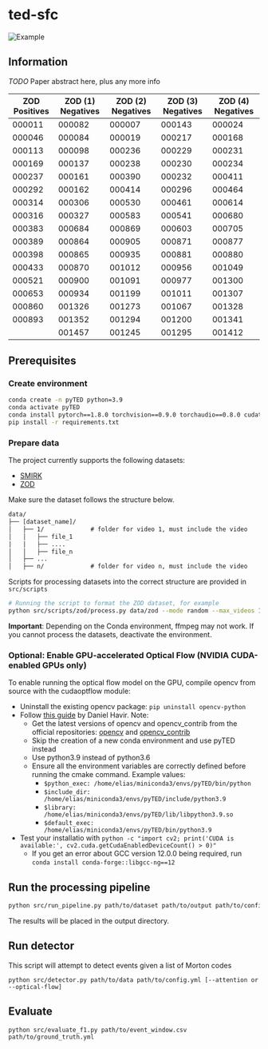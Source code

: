 # ted-sfc

![Example](assets/example.gif)

## Information

*TODO* Paper abstract here, plus any more info

| ZOD Positives | ZOD (1) Negatives | ZOD (2) Negatives | ZOD (3) Negatives | ZOD (4) Negatives |
|---------------|-------------------|-------------------|-------------------|-------------------|
| 000011        | 000082            | 000007            | 000143            | 000024            |
| 000046        | 000084            | 000019            | 000217            | 000168            |
| 000113        | 000098            | 000236            | 000229            | 000231            |
| 000169        | 000137            | 000238            | 000230            | 000234            |
| 000237        | 000161            | 000390            | 000232            | 000411            |
| 000292        | 000162            | 000414            | 000296            | 000464            |
| 000314        | 000306            | 000530            | 000461            | 000614            |
| 000316        | 000327            | 000583            | 000541            | 000680            |
| 000383        | 000684            | 000869            | 000603            | 000705            |
| 000389        | 000864            | 000905            | 000871            | 000877            |
| 000398        | 000865            | 000935            | 000881            | 000880            |
| 000433        | 000870            | 001012            | 000956            | 001049            |
| 000521        | 000900            | 001091            | 000977            | 001300            |
| 000653        | 000934            | 001199            | 001011            | 001307            |
| 000860        | 001326            | 001273            | 001067            | 001328            |
| 000893        | 001352            | 001294            | 001200            | 001341            |
|               | 001457            | 001245            | 001295            | 001412            |

## Prerequisites

### Create environment

```bash
conda create -n pyTED python=3.9
conda activate pyTED
conda install pytorch==1.8.0 torchvision==0.9.0 torchaudio==0.8.0 cudatoolkit=11.1 -c pytorch -c conda-forge
pip install -r requirements.txt
```

### Prepare data

The project currently supports the following datasets:

- [SMIRK](https://www.ai.se/en/labs/data-factory/datasets/smirk-dataset)
- [ZOD](https://www.zod.zenseact.com)

Make sure the dataset follows the structure below.

```txt
data/
├── [dataset_name]/
│   ├── 1/             # folder for video 1, must include the video
│   │   ├── file_1
|   |   ├── ....
│   │   ├── file_n
│   ├── ...
│   ├── n/             # folder for video n, must include the video
```

Scripts for processing datasets into the correct structure are provided in `src/scripts`

```bash
# Running the script to format the ZOD dataset, for example
python src/scripts/zod/process.py data/zod --mode random --max_videos 10
```

**Important**: Depending on the Conda environment, ffmpeg may not work. If you cannot process the datasets, deactivate the environment.

### Optional: Enable GPU-accelerated Optical Flow (NVIDIA CUDA-enabled GPUs only)

To enable running the optical flow model on the GPU, compile opencv from source with the cudaoptflow module:

- Uninstall the existing opencv package: `pip uninstall opencv-python`
- Follow [this guide](https://danielhavir.com/notes/install-opencv/) by Daniel Havir. Note:
  - Get the latest versions of opencv and opencv_contrib from the official repositories: [opencv](https://github.com/opencv/opencv/releases) and [opencv_contrib](https://github.com/opencv/opencv_contrib/tags)
  - Skip the creation of a new conda environment and use pyTED instead
  - Use python3.9 instead of python3.6
  - Ensure all the environment variables are correctly defined before running the cmake command. Example values:
    - `$python_exec: /home/elias/miniconda3/envs/pyTED/bin/python`
    - `$include_dir: /home/elias/miniconda3/envs/pyTED/include/python3.9`
    - `$library: /home/elias/miniconda3/envs/pyTED/lib/libpython3.9.so`
    - `$default_exec: /home/elias/miniconda3/envs/pyTED/bin/python3.9`
- Test your installatio with `python -c "import cv2; print('CUDA is available:', cv2.cuda.getCudaEnabledDeviceCount() > 0)"`
  - If you get an error about GCC version 12.0.0 being required, run `conda install conda-forge::libgcc-ng==12`

## Run the processing pipeline

```bash
python src/run_pipeline.py path/to/dataset path/to/output path/to/config.yml [--attention or --optical-flow] [--heatmap] [--cpu]
```

The results will be placed in the output directory.

## Run detector

This script will attempt to detect events given a list of Morton codes

`python src/detector.py path/to/data path/to/config.yml [--attention or --optical-flow]`

## Evaluate

`python src/evaluate_f1.py path/to/event_window.csv path/to/ground_truth.yml`
